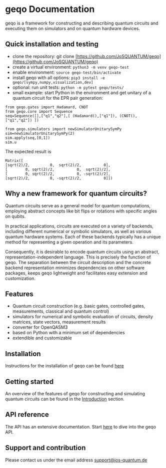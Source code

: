 # geqo Documentation
geqo is a framework for constructing and describing quantum circuits and executing them on simulators and on quantum hardware devices.

## Quick installation and testing
- clone the repository: git clone [https://github.com/JoSQUANTUM/geqo](https://github.com/JoSQUANTUM/geqo)
- create a virtual environment: `python3 -m venv geqo-test`
- enable environment: `source geqo-test/bin/activate`
- install geqo with all options: `pip3 install -e geqo/[sympy,numpy,visualization,dev]`
- optional: run unit tests: `python -m pytest geqo/tests/`
- small example: start Python in the environment and get unitary of a quantum circuit for the EPR pair generation:
```
from geqo.gates import Hadamard, CNOT
from geqo.core import Sequence
seq=Sequence([],["q1","q2"],[ (Hadamard(),["q1"]), (CNOT(), ["q1","q2"]) ])

from geqo.simulators import newSimulatorUnitarySymPy
sim=newSimulatorUnitarySymPy(2)
sim.apply(seq,[0,1])
sim.u
```

The expected result is
```
Matrix([
[sqrt(2)/2,         0,  sqrt(2)/2,          0],
[        0, sqrt(2)/2,          0,  sqrt(2)/2],
[        0, sqrt(2)/2,          0, -sqrt(2)/2],
[sqrt(2)/2,         0, -sqrt(2)/2,          0]])
```

## Why a new framework for quantum circuits?
Quantum circuits serve as a general model for quantum computations, employing abstract concepts like bit flips or rotations with
specific angles on qubits.

In practical applications, circuits are executed on a variety of backends, including different numerical or symbolic simulators, as well as various quantum hardware systems. Each of these backends typically has a unique method for representing a given operation
and its parameters.

Consequently, it is desirable to encode quantum circuits using an abstract, representation-independent language. This is precisely the function of geqo. The separation between the circuit description and the concrete backend representation minimizes dependencies on other software packages, keeps geqo lightweight and facilitates easy extension and customization.

## Features
* Quantum circuit construction (e.g. basic gates, controlled gates, measurements, classical and quantum control)
* simulators for numerical and symbolic evaluation of circuits, density matrices, state vectors, measurement results
* converter for OpenQASM3
* based on Python with a minimum set of dependencies
* extendible and customizable

## Installation
Instructions for the installation of geqo can be found [here](installation.md)

## Getting started
An overview of the features of geqo for constructing and simulating quantum circuits can be found in the [Introduction](notebooks/Introduction0.ipynb) section.

## API reference
The API has an extensive documentation. Start [here](api-reference.md) to dive into the geqo API.

## Support and contribution
Please contact us under the email address support@jos-quantum.de
